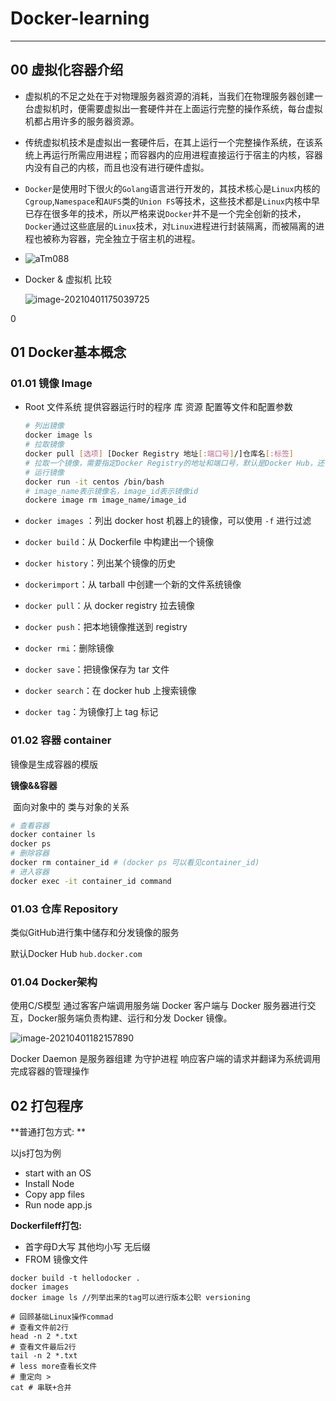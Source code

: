 # Docker-learning

------



## 00 虚拟化容器介绍



- 虚拟机的不足之处在于对物理服务器资源的消耗，当我们在物理服务器创建一台虚拟机时，便需要虚拟出一套硬件并在上面运行完整的操作系统，每台虚拟机都占用许多的服务器资源。
- 传统虚拟机技术是虚拟出一套硬件后，在其上运行一个完整操作系统，在该系统上再运行所需应用进程；而容器内的应用进程直接运行于宿主的内核，容器内没有自己的内核，而且也没有进行硬件虚拟。
- `Docker`是使用时下很火的`Golang`语言进行开发的，其技术核心是`Linux`内核的`Cgroup`,`Namespace`和`AUFS`类的`Union FS`等技术，这些技术都是`Linux`内核中早已存在很多年的技术，所以严格来说`Docker`并不是一个完全创新的技术，`Docker`通过这些底层的`Linux`技术，对`Linux`进程进行封装隔离，而被隔离的进程也被称为容器，完全独立于宿主机的进程。
    
- ![aTm088](https://cdn.jsdelivr.net/gh/flyingchase/Private-Img@master/uPic/aTm088.png)
    
- Docker & 虚拟机 比较

    ![image-20210401175039725](https://cdn.jsdelivr.net/gh/flyingchase/Private-Img@master/uPic/image-20210401175039725.png)

 0







## 01 Docker基本概念

### 01.01 镜像 Image

- Root 文件系统 提供容器运行时的程序 库 资源 配置等文件和配置参数 

    ```bash
    # 列出镜像
    docker image ls
    # 拉取镜像
    docker pull [选项] [Docker Registry 地址[:端口号]/]仓库名[:标签]
    # 拉取一个镜像，需要指定Docker Registry的地址和端口号，默认是Docker Hub，还需要指定仓库名和标签，仓库名和标签唯一确定一个镜像，而标签是可能省略，如果省略，则默认使用latest作为标签名，另外，仓库名则由作者名和软件名组成。
    # 运行镜像
    docker run -it centos /bin/bash
    # image_name表示镜像名，image_id表示镜像id
    dockere image rm image_name/image_id
    
    ```

- `docker images` ：列出 docker host 机器上的镜像，可以使用 `-f` 进行过滤

- `docker build`：从 Dockerfile 中构建出一个镜像

- `docker history`：列出某个镜像的历史

- `dockerimport`：从 tarball 中创建一个新的文件系统镜像

- `docker pull`：从 docker registry 拉去镜像

- `docker push`：把本地镜像推送到 registry

- `docker rmi`：删除镜像

- `docker save`：把镜像保存为 tar 文件

- `docker search`：在 docker hub 上搜索镜像

- `docker tag`：为镜像打上 tag 标记

### 01.02 容器 container

镜像是生成容器的模版 

**镜像&&容器** 

​	面向对象中的 类与对象的关系 

```bash
# 查看容器
docker container ls
docker ps
# 删除容器
docker rm container_id # (docker ps 可以看见container_id)
# 进入容器
docker exec -it container_id command

```



### 01.03 仓库 Repository

类似GitHub进行集中储存和分发镜像的服务 

默认Docker Hub `hub.docker.com`	



### 01.04 Docker架构

使用C/S模型 通过客客户端调用服务端 Docker 客户端与 Docker 服务器进行交互，Docker服务端负责构建、运行和分发 Docker 镜像。

![image-20210401182157890](https://cdn.jsdelivr.net/gh/flyingchase/Private-Img@master/uPic/image-20210401182157890.png)



Docker Daemon 是服务器组建 为守护进程 响应客户端的请求并翻译为系统调用完成容器的管理操作



## 02 打包程序

**普通打包方式: **	

以js打包为例

- start with an OS
- Install Node
- Copy app files
- Run node app.js



**Dockerfileff打包:**

- 首字母D大写 其他均小写 无后缀
- FROM 镜像文件



```shell
docker build -t hellodocker .
docker images
docker image ls //列举出来的tag可以进行版本公职 versioning 

```



```shell
# 回顾基础Linux操作commad
# 查看文件前2行
head -n 2 *.txt
# 查看文件最后2行
tail -n 2 *.txt
# less more查看长文件
# 重定向 >
cat # 串联+合并 
```

















